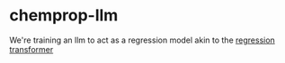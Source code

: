 # chemprop-llm
We're training an llm to act as a regression model akin to the [regression transformer](https://www.semanticscholar.org/paper/Regression-Transformer-enables-concurrent-sequence-Born-Manica/08a809f649ae9be9fe00cfad5c8c7a30a924d7d8)
